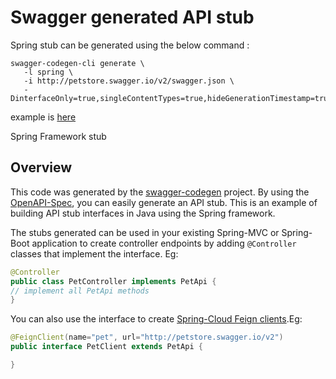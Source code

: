 # Swagger generated API stub

Spring stub can be generated using the below command :
```shell
swagger-codegen-cli generate \
   -l spring \
   -i http://petstore.swagger.io/v2/swagger.json \
   -DinterfaceOnly=true,singleContentTypes=true,hideGenerationTimestamp=true
```
example is [here](https://github.com/swagger-api/swagger-codegen/blob/master/bin/spring-stubs.sh)


Spring Framework stub


## Overview
This code was generated by the [swagger-codegen](https://github.com/swagger-api/swagger-codegen) project.
By using the [OpenAPI-Spec](https://github.com/swagger-api/swagger-core), you can easily generate an API stub.
This is an example of building API stub interfaces in Java using the Spring framework.

The stubs generated can be used in your existing Spring-MVC or Spring-Boot application to create controller endpoints
by adding ```@Controller``` classes that implement the interface. Eg:
```java
@Controller
public class PetController implements PetApi {
// implement all PetApi methods
}
```

You can also use the interface to create [Spring-Cloud Feign clients](http://projects.spring.io/spring-cloud/spring-cloud.html#spring-cloud-feign-inheritance).Eg:
```java
@FeignClient(name="pet", url="http://petstore.swagger.io/v2")
public interface PetClient extends PetApi {

}
```
